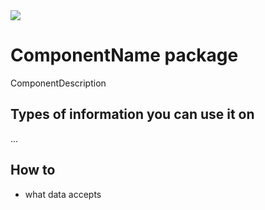 <img src="chart-screen" />

# ComponentName package

ComponentDescription

## Types of information you can use it on

...
## How to

* what data accepts